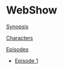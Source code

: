 # WebShow

[Synopsis](about.md)

[Characters](characters/character-profiles.md)

[Episodes]()

  * [Episode 1](episodes/episode1/summary.md)